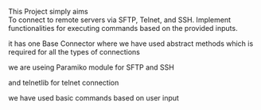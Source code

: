 This Project simply aims  
To connect to remote servers via SFTP, Telnet, and SSH. 
Implement functionalities for executing commands based on the provided inputs.

it has one Base Connector where we have used
abstract methods which is required for all the types of connections

we are useing Paramiko module for SFTP and SSH

and telnetlib for telnet connection

we have used basic commands based on user input
